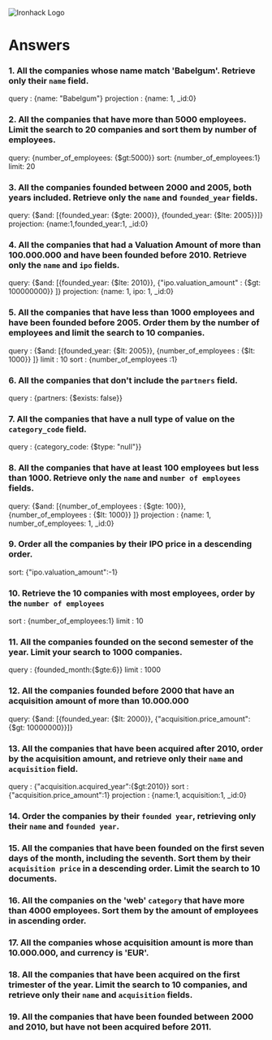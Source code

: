 ![Ironhack Logo](https://i.imgur.com/1QgrNNw.png)

# Answers

### 1. All the companies whose name match 'Babelgum'. Retrieve only their `name` field.
query : {name: "Babelgum"}
projection : {name: 1, _id:0}

### 2. All the companies that have more than 5000 employees. Limit the search to 20 companies and sort them by **number of employees**.
query: {number_of_employees: {$gt:5000}}
sort: {number_of_employees:1}
limit: 20

### 3. All the companies founded between 2000 and 2005, both years included. Retrieve only the `name` and `founded_year` fields.
query: {$and: [{founded_year: {$gte: 2000}}, {founded_year: {$lte: 2005}}]} 
projection: {name:1,founded_year:1, _id:0} 

### 4. All the companies that had a Valuation Amount of more than 100.000.000 and have been founded before 2010. Retrieve only the `name` and `ipo` fields.
query: {$and: [{founded_year: {$lte: 2010}}, {"ipo.valuation_amount" : {$gt: 100000000}} ]}
projection: {name: 1, ipo: 1, _id:0}

### 5. All the companies that have less than 1000 employees and have been founded before 2005. Order them by the number of employees and limit the search to 10 companies.
query : {$and: [{founded_year: {$lt: 2005}}, {number_of_employees : {$lt: 1000}} ]}
limit : 10
sort : {number_of_employees :1}

### 6. All the companies that don't include the `partners` field.
query : {partners: {$exists: false}}

### 7. All the companies that have a null type of value on the `category_code` field.
query : {category_code: {$type: "null"}}

### 8. All the companies that have at least 100 employees but less than 1000. Retrieve only the `name` and `number of employees` fields.
query: {$and: [{number_of_employees : {$gte: 100}}, {number_of_employees : {$lt: 1000}} ]}
projection : {name: 1, number_of_employees: 1, _id:0}

### 9. Order all the companies by their IPO price in a descending order.
sort: {"ipo.valuation_amount":-1}

### 10. Retrieve the 10 companies with most employees, order by the `number of employees`
sort : {number_of_employees:1}
limit : 10

### 11. All the companies founded on the second semester of the year. Limit your search to 1000 companies.
query : {founded_month:{$gte:6}}
limit : 1000

### 12. All the companies founded before 2000 that have an acquisition amount of more than 10.000.000
query: {$and: [{founded_year: {$lt: 2000}}, {"acquisition.price_amount": {$gt: 10000000}}]}

### 13. All the companies that have been acquired after 2010, order by the acquisition amount, and retrieve only their `name` and `acquisition` field.
query : {"acquisition.acquired_year":{$gt:2010}}
sort : {"acquisition.price_amount":1}
projection : {name:1, acquisition:1, _id:0}

### 14. Order the companies by their `founded year`, retrieving only their `name` and `founded year`.

<!-- Your Code Goes Here -->

### 15. All the companies that have been founded on the first seven days of the month, including the seventh. Sort them by their `acquisition price` in a descending order. Limit the search to 10 documents.

<!-- Your Code Goes Here -->

### 16. All the companies on the 'web' `category` that have more than 4000 employees. Sort them by the amount of employees in ascending order.

<!-- Your Code Goes Here -->

### 17. All the companies whose acquisition amount is more than 10.000.000, and currency is 'EUR'.

<!-- Your Code Goes Here -->

### 18. All the companies that have been acquired on the first trimester of the year. Limit the search to 10 companies, and retrieve only their `name` and `acquisition` fields.

<!-- Your Code Goes Here -->

### 19. All the companies that have been founded between 2000 and 2010, but have not been acquired before 2011.

<!-- Your Code Goes Here -->
